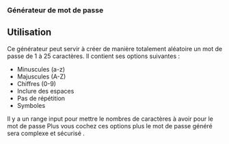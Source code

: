 ### Générateur de mot de passe 

## Utilisation 

Ce générateur peut servir à créer de manière totalement aléatoire un mot de passe de 1 à 25 caractères.
Il contient ses options suivantes :
- Minuscules (a-z)
- Majuscules (A-Z)
- Chiffres (0-9)
- Inclure des espaces
- Pas de répétition
- Symboles

Il y a un range input pour mettre le nombres de caractères à avoir pour le mot de passe
Plus vous cochez ces options plus le mot de passe généré sera complexe et sécurisé .